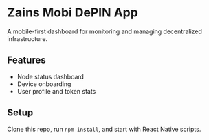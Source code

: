 # Zains Mobi DePIN App

A mobile-first dashboard for monitoring and managing decentralized infrastructure.

## Features
- Node status dashboard
- Device onboarding
- User profile and token stats

## Setup
Clone this repo, run `npm install`, and start with React Native scripts.
